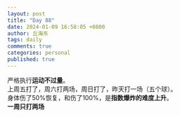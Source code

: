 ```yaml
---
layout: post
title: "Day 88"
date: 2024-01-09 16:58:05 +0800
author: 丘海东 
tags: daily
comments: true
categories: personal
published: true
---
```

严格执行**运动不过量**。  
上周五打了，周六打两场，周日打了，昨天打一场（五个球）。  
身体伤了50%恢复，和伤了100%，是**指数爆炸的难度上升**。  
**一周只打两场**
